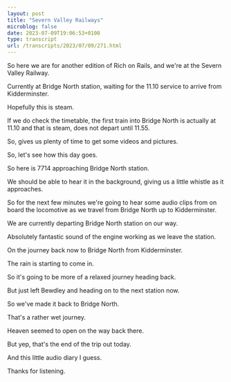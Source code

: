 ```yaml
---
layout: post
title: "Severn Valley Railways"
microblog: false
date: 2023-07-09T19:06:53+0100
type: transcript
url: /transcripts/2023/07/09/271.html
---
```

So here we are for another edition of Rich on Rails, and we're at the Severn Valley Railway.

Currently at Bridge North station, waiting for the 11.10 service to arrive from Kidderminster.

Hopefully this is steam.

If we do check the timetable, the first train into Bridge North is actually at 11.10 and that is steam, does not depart until 11.55.

So, gives us plenty of time to get some videos and pictures.

So, let's see how this day goes.

So here is 7714 approaching Bridge North station.

We should be able to hear it in the background, giving us a little whistle as it approaches.

So for the next few minutes we're going to hear some audio clips from on board the locomotive as we travel from Bridge North up to Kidderminster.

We are currently departing Bridge North station on our way.

Absolutely fantastic sound of the engine working as we leave the station.

On the journey back now to Bridge North from Kidderminster.

The rain is starting to come in.

So it's going to be more of a relaxed journey heading back.

But just left Bewdley and heading on to the next station now.

So we've made it back to Bridge North.

That's a rather wet journey.

Heaven seemed to open on the way back there.

But yep, that's the end of the trip out today.

And this little audio diary I guess.

Thanks for listening.
